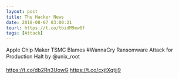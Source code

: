 ```yaml
---
layout: post
title: The Hacker News
date: 2018-08-07 03:00:21
tourl: https://t.co/tbidM9ew0f
tags: [Attack]
---
```

Apple Chip Maker TSMC Blames #WannaCry Ransomware Attack for Production Halt by @unix_root

https://t.co/db2Rn3UowG https://t.co/cxjtXqtjj9